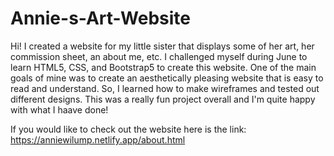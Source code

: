 # Annie-s-Art-Website
Hi! I created a website for my little sister that displays some of her art, her commission sheet, an about me, etc. I challenged myself during June to learn HTML5, CSS, and Bootstrap5 to create this website. One of the main goals of mine was to create an aesthetically pleasing website that is easy to read and understand. So, I learned how to make wireframes and tested out different designs. This was a really fun project overall and I'm quite happy with what I haave done!

If you would like to check out the website here is the link: https://anniewilump.netlify.app/about.html
